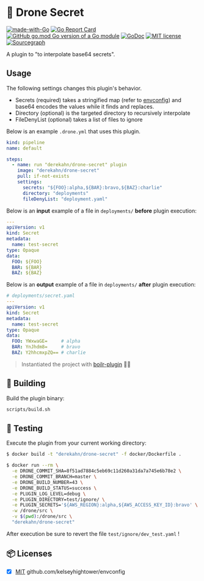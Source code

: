 # 🤫 Drone Secret

[![made-with-Go](https://img.shields.io/badge/Made%20with-Go-1f425f.svg)](http://golang.org)
[![Go Report Card](https://goreportcard.com/badge/github.com/derekahn/drone-secret)](https://goreportcard.com/report/github.com/derekahn/drone-secret)
[![GitHub go.mod Go version of a Go module](https://img.shields.io/github/go-mod/go-version/gomods/athens.svg)](https://github.com/derekahn/drone-secret)
[![GoDoc](https://img.shields.io/badge/godoc-reference-blue.svg)](https://pkg.go.dev/github.com/derekahn/drone-secret)
[![MIT license](https://img.shields.io/badge/License-MIT-blue.svg)](https://lbesson.mit-license.org/)
[![Sourcegraph](https://sourcegraph.com/github.com/gorilla/mux/-/badge.svg)](https://sourcegraph.com/github.com/derekahn/drone-secret?badge)

A plugin to "to interpolate base64 secrets".

## Usage

The following settings changes this plugin's behavior.

- Secrets (required) takes a stringified map (refer to [envconfig](https://github.com/kelseyhightower/envconfig)) and base64 encodes the values while it finds and replaces.
- Directory (optional) is the targeted directory to recursively interpolate
- FileDenyList (optional) takes a list of files to ignore

Below is an example `.drone.yml` that uses this plugin.

```yaml
kind: pipeline
name: default

steps:
  - name: run "derekahn/drone-secret" plugin
    image: "derekahn/drone-secret"
    pull: if-not-exists
    settings:
      secrets: "${FOO}:alpha,${BAR}:bravo,${BAZ}:charlie"
      directory: "deployments"
      fileDenyList: "deployment.yaml"
```

Below is an **input** example of a file in `deployments/` **before** plugin execution:

```yaml
---
apiVersion: v1
kind: Secret
metadata:
  name: test-secret
type: Opaque
data:
  FOO: ${FOO}
  BAR: ${BAR}
  BAZ: ${BAZ}
```

Below is an **output** example of a file in `deployments/` **after** plugin execution:

```yaml
# deployments/secret.yaml
---
apiVersion: v1
kind: Secret
metadata:
  name: test-secret
type: Opaque
data:
  FOO: YWxwaGE=     # alpha
  BAR: YnJhdm8=     # bravo
  BAZ: Y2hhcmxpZQ== # charlie
```

> Instantiated the project with [boilr-plugin](https://github.com/drone/boilr-plugin) 👏🏽

## 🚀 Building

Build the plugin binary:

```bash
scripts/build.sh
```

## 🔬 Testing

Execute the plugin from your current working directory:

```bash
$ docker build -t "derekahn/drone-secret" -f docker/Dockerfile .

$ docker run --rm \
  -e DRONE_COMMIT_SHA=8f51ad7884c5eb69c11d260a31da7a745e6b78e2 \
  -e DRONE_COMMIT_BRANCH=master \
  -e DRONE_BUILD_NUMBER=43 \
  -e DRONE_BUILD_STATUS=success \
  -e PLUGIN_LOG_LEVEL=debug \
  -e PLUGIN_DIRECTORY=test/ignore/ \
  -e PLUGIN_SECRETS='${AWS_REGION}:alpha,${AWS_ACCESS_KEY_ID}:bravo' \
  -w /drone/src \
  -v $(pwd):/drone/src \
  "derekahn/drone-secret"
```

After execution be sure to revert the file `test/ignore/dev_test.yaml` !

## 📦 Licenses

- [x] [MIT](https://github.com/kelseyhightower/envconfig/blob/master/LICENSE) github.com/kelseyhightower/envconfig
